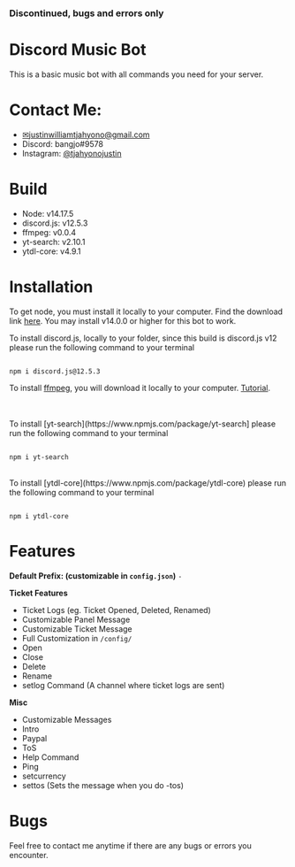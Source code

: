 ### Discontinued, bugs and errors only

# Discord Music Bot
This is a basic music bot with all commands you need for your server.


# Contact Me:
- [✉justinwilliamtjahyono@gmail.com](mailto:justinwilliamtjahyono@gmail.com)
- Discord: bangjo#9578
- Instagram: [@tjahyonojustin](https://www.instagram.com/tjahyonojustin/)


# Build

- Node: v14.17.5
- discord.js: v12.5.3
- ffmpeg: v0.0.4
- yt-search: v2.10.1
- ytdl-core: v4.9.1


# Installation 
To get node, you must install it locally to your computer. Find the download link [here](https://nodejs.org/en/). You may install v14.0.0 or higher for this bot to work.



To install discord.js, locally to your folder, since this build is discord.js v12 please run the following command to your terminal
```

npm i discord.js@12.5.3

```

To install [ffmpeg](https://www.ffmpeg.org/download.html), you will download it locally to your computer. [Tutorial](https://www.wikihow.com/Install-FFmpeg-on-Windows).

<br>
<br>
To install [yt-search](https://www.npmjs.com/package/yt-search] please run the following command to your terminal

```

npm i yt-search

```

<br>
To install [ytdl-core](https://www.npmjs.com/package/ytdl-core) please run the following command to your terminal

```

npm i ytdl-core

```

# Features

**Default Prefix: (customizable in `config.json`)** `-`

**Ticket Features**
- Ticket Logs (eg. Ticket Opened, Deleted, Renamed)
- Customizable Panel Message
- Customizable Ticket Message
- Full Customization in `/config/`
- Open
- Close
- Delete
- Rename
- setlog Command (A channel where ticket logs are sent)

**Misc**
- Customizable Messages
- Intro
- Paypal
- ToS
- Help Command
- Ping
- setcurrency
- settos (Sets the message when you do -tos)


# Bugs

    

Feel free to contact me anytime if there are any bugs or errors you encounter. 
